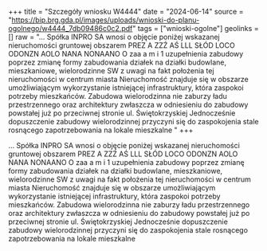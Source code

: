 +++
title = "Szczegóły wniosku W4444"
date = "2024-06-14"
source = "https://bip.brg.gda.pl/images/uploads/wnioski-do-planu-ogolnego/w4444_7db09486c0c2.pdf"
tags = ["wnioski-ogolne"]
geolinks = []
raw = "... Spółka INPRO SA wnosi o objęcie poniżej wskazanej nieruchomości gruntowej obszarem PREZ A ZZŹ AŚ LLL SŁÓD LOCO ODONZN AOLO NANA NONAANO O zaa a  m i 1 uzupełnienia zabudowy poprzez zmianę formy zabudowania działek na działki budowlane, mieszkaniowe, wielorodzinne SW z uwagi na fakt położenia tej nieruchomości w centrum miasta Nieruchomość znajduje się w obszarze umożliwiającym wykorzystanie istniejącej infrastruktury, która zaspokoi potrzeby mieszkańców. Zabudowa wielorodzinna nie zaburzy ładu przestrzennego oraz architektury zwłaszcza w odniesieniu do zabudowy powstałej już po przeciwnej stronie ul. Świętokrzyskiej Jednocześnie dopuszczenie zabudowy wielorodzinnej przyczyni się do zaspokojenia stale rosnącego zapotrzebowania na lokale mieszkalne  "
+++

... Spółka INPRO SA wnosi o objęcie poniżej wskazanej nieruchomości gruntowej obszarem
PREZ A ZZŹ AŚ LLL SŁÓD LOCO ODONZN AOLO NANA NONAANO O zaa a
 m
i 1
uzupełnienia zabudowy poprzez zmianę formy zabudowania działek na działki budowlane, mieszkaniowe,
wielorodzinne SW z uwagi na fakt położenia tej nieruchomości w centrum miasta
Nieruchomość znajduje się w obszarze umożliwiającym wykorzystanie istniejącej infrastruktury, która zaspokoi
potrzeby mieszkańców. Zabudowa wielorodzinna nie zaburzy ładu przestrzennego oraz architektury
zwłaszcza w odniesieniu do zabudowy powstałej już po przeciwnej stronie ul. Świętokrzyskiej Jednocześnie
dopuszczenie zabudowy wielorodzinnej przyczyni się do zaspokojenia stale rosnącego zapotrzebowania na
lokale mieszkalne
 


